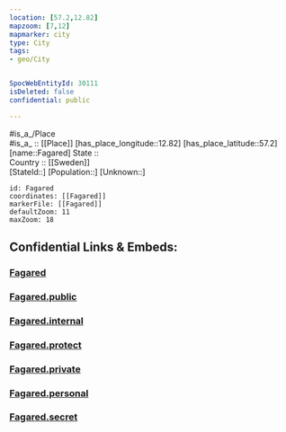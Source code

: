 ```yaml
---
location: [57.2,12.82] 
mapzoom: [7,12] 
mapmarker: city 
type: City
tags:
- geo/City


SpocWebEntityId: 30111
isDeleted: false
confidential: public

---
```

#is_a_/Place  
#is_a_ :: [[Place]] 
[has_place_longitude::12.82] 
[has_place_latitude::57.2] 
[name::Fagared] 
State ::  
Country :: [[Sweden]]  
[StateId::] 
[Population::] 
[Unknown::] 


```leaflet
id: Fagared
coordinates: [[Fagared]] 
markerFile: [[Fagared]] 
defaultZoom: 11 
maxZoom: 18
```


## Confidential Links & Embeds: 

### [Fagared](/_Standards/Earth/Continent/Europe/Europe~North/Sweden/Provinces~Sweden/Halland/City/Fagared.md) 

### [Fagared.public](/_public/Earth/Continent/Europe/Europe~North/Sweden/Provinces~Sweden/Halland/City/Fagared.public.md) 

### [Fagared.internal](/_internal/Earth/Continent/Europe/Europe~North/Sweden/Provinces~Sweden/Halland/City/Fagared.internal.md) 

### [Fagared.protect](/_protect/Earth/Continent/Europe/Europe~North/Sweden/Provinces~Sweden/Halland/City/Fagared.protect.md) 

### [Fagared.private](/_private/Earth/Continent/Europe/Europe~North/Sweden/Provinces~Sweden/Halland/City/Fagared.private.md) 

### [Fagared.personal](/_personal/Earth/Continent/Europe/Europe~North/Sweden/Provinces~Sweden/Halland/City/Fagared.personal.md) 

### [Fagared.secret](/_secret/Earth/Continent/Europe/Europe~North/Sweden/Provinces~Sweden/Halland/City/Fagared.secret.md)

